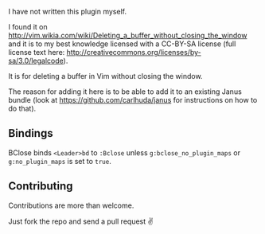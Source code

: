 I have not written this plugin myself.

I found it on http://vim.wikia.com/wiki/Deleting_a_buffer_without_closing_the_window and it is to my best knowledge licensed with a CC-BY-SA license (full license text here: http://creativecommons.org/licenses/by-sa/3.0/legalcode).

It is for deleting a buffer in Vim without closing the window.

The reason for adding it here is to be able to add it to an existing Janus bundle (look at https://github.com/carlhuda/janus for instructions on how to do that).

## Bindings

BClose binds `<Leader>bd` to `:Bclose` unless `g:bclose_no_plugin_maps` or `g:no_plugin_maps` is set to `true`.

## Contributing

Contributions are more than welcome.

Just fork the repo and send a pull request ✌️
